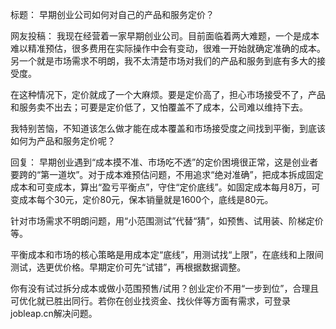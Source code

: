 标题：
早期创业公司如何对自己的产品和服务定价？ 

网友投稿：
我现在经营着一家早期创业公司。目前面临着两大难题，一个是成本难以精准预估，很多费用在实际操作中会有变动，很难一开始就确定准确的成本。另一个就是市场需求不明朗，我不太清楚市场对我们的产品和服务到底有多大的接受度。

在这种情况下，定价就成了一个大麻烦。要是定价高了，担心市场接受不了，产品和服务卖不出去；可要是定价低了，又怕覆盖不了成本，公司难以维持下去。

我特别苦恼，不知道该怎么做才能在成本覆盖和市场接受度之间找到平衡，到底该如何为产品和服务定价呢？ 

回复：
早期创业遇到“成本摸不准、市场吃不透”的定价困境很正常，这是创业者要跨的“第一道坎”。对于成本难预估问题，不用追求“绝对准确”，把成本拆成固定成本和可变成本，算出“盈亏平衡点”，守住“定价底线”。如固定成本每月8万，可变成本每个30元，定价80元，保本销量就是1600个，底线是80元。

针对市场需求不明朗问题，用“小范围测试”代替“猜”，如预售、试用装、阶梯定价等。

平衡成本和市场的核心策略是用成本定“底线”，用测试找“上限”，在底线和上限间测试，选更优价格。早期定价可先“试错”，再根据数据调整。

你有没有试过拆分成本或做小范围预售/试用？创业定价不用“一步到位”，合理且可优化就已胜出同行。若你在创业找资金、找伙伴等方面有需求，可登录jobleap.cn解决问题。 